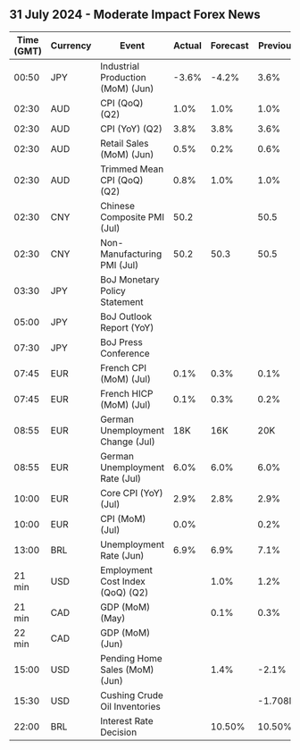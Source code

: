 ## 31 July 2024 - Moderate Impact Forex News

| Time (GMT) | Currency | Event | Actual | Forecast | Previous |
|------|----------|-------|--------|----------|----------|
| 00:50 | JPY | Industrial Production (MoM) (Jun) | -3.6% | -4.2% | 3.6% |
| 02:30 | AUD | CPI (QoQ) (Q2) | 1.0% | 1.0% | 1.0% |
| 02:30 | AUD | CPI (YoY) (Q2) | 3.8% | 3.8% | 3.6% |
| 02:30 | AUD | Retail Sales (MoM) (Jun) | 0.5% | 0.2% | 0.6% |
| 02:30 | AUD | Trimmed Mean CPI (QoQ) (Q2) | 0.8% | 1.0% | 1.0% |
| 02:30 | CNY | Chinese Composite PMI (Jul) | 50.2 |  | 50.5 |
| 02:30 | CNY | Non-Manufacturing PMI (Jul) | 50.2 | 50.3 | 50.5 |
| 03:30 | JPY | BoJ Monetary Policy Statement |  |  |  |
| 05:00 | JPY | BoJ Outlook Report (YoY) |  |  |  |
| 07:30 | JPY | BoJ Press Conference |  |  |  |
| 07:45 | EUR | French CPI (MoM) (Jul) | 0.1% | 0.3% | 0.1% |
| 07:45 | EUR | French HICP (MoM) (Jul) | 0.1% | 0.3% | 0.2% |
| 08:55 | EUR | German Unemployment Change (Jul) | 18K | 16K | 20K |
| 08:55 | EUR | German Unemployment Rate (Jul) | 6.0% | 6.0% | 6.0% |
| 10:00 | EUR | Core CPI (YoY) (Jul) | 2.9% | 2.8% | 2.9% |
| 10:00 | EUR | CPI (MoM) (Jul) | 0.0% |  | 0.2% |
| 13:00 | BRL | Unemployment Rate (Jun) | 6.9% | 6.9% | 7.1% |
| 21 min | USD | Employment Cost Index (QoQ) (Q2) |  | 1.0% | 1.2% |
| 21 min | CAD | GDP (MoM) (May) |  | 0.1% | 0.3% |
| 22 min | CAD | GDP (MoM) (Jun) |  |  |  |
| 15:00 | USD | Pending Home Sales (MoM) (Jun) |  | 1.4% | -2.1% |
| 15:30 | USD | Cushing Crude Oil Inventories |  |  | -1.708M |
| 22:00 | BRL | Interest Rate Decision |  | 10.50% | 10.50% |

